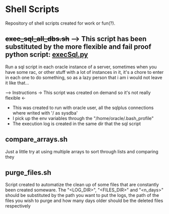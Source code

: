 # Shell Scripts
Repository of shell scripts created for work or fun(?).

## <s>exec_sql_all_dbs.sh</s> --> This script has been substituted by the more flexible and fail proof python script: <a href=https://github.com/davidwfranco/learn-python/blob/master/NotTutorialRelated/execSql.py>execSql.py</a>
Run a sql script in each oracle instance of a server, sometimes when you have some rac, or other stuff with a lot of instances in it, it's a chore to enter in each one to do something, so as a lazy person that i am i would not leave it like that...

--> Instructions
-> This script was created on demand so it's not really flexible <-
* This was created to run with oracle user, all the sqlplus connections where writed with '/ as sysdba'
* I pick up the env variables through the "/home/oracle/.bash_profile"
* The execution log is created in the same dir that the sql script

## compare_arrays.sh
Just a little try at using multiple arrays to sort through lists and comparing they

## purge_files.sh
Script created to automatize the clean up of some files that are constantly been created someware.
The "<LOG_DIR>", "<FILES_DIR>" and "<n_days>" should be substituted by the path you want to put the logs, the path of the files you wish to purge and how many days older should be the deleted files respectively
